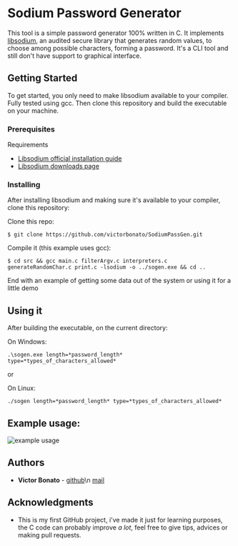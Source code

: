 # Sodium Password Generator

This tool is a simple password generator 100% written in C. It implements [libsodium](https://github.com/jedisct1/libsodium), an audited secure library that generates random values, to choose among possible characters, forming a password.
It's a CLI tool and still don't have support to graphical interface.


## Getting Started

To get started, you only need to make libsodium available to your compiler. Fully tested using gcc.
Then clone this repository and build the executable on your machine.

### Prerequisites

Requirements 
- [Libsodium official installation guide](https://libsodium.gitbook.io/doc/installation)
- [Libsodium downloads page](https://download.libsodium.org/libsodium/releases/)

### Installing

After installing libsodium and making sure it's available to your compiler, clone this repository:

Clone this repo:

    $ git clone https://github.com/victorbonato/SodiumPassGen.git

Compile it (this example uses gcc):

    $ cd src && gcc main.c filterArgv.c interpreters.c generateRandomChar.c print.c -lsodium -o ../sogen.exe && cd ..

End with an example of getting some data out of the system or using it
for a little demo

## Using it

After building the executable, on the current directory:

On Windows:

    .\sogen.exe length=*password_length* type=*types_of_characters_allowed*

or

On Linux:

    ./sogen length=*password_length* type=*types_of_characters_allowed*

## Example usage:

![example usage](https://github.com/victorbonato/SodiumPassGen/edit/main/rsc/image.png)

## Authors

  - **Victor Bonato** -
    [github](https://github.com/victorbonato)\n
    [mail](victorbonatoit@gmail.com)

## Acknowledgments

  - This is my first GitHub project, i've made it just for learning purposes, the C code can probably improve *a lot*, feel free to give tips, advices or making pull requests.
